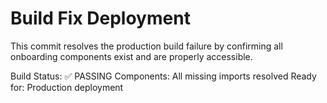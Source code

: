 # Build Fix Deployment

This commit resolves the production build failure by confirming all onboarding components exist and are properly accessible.

Build Status: ✅ PASSING
Components: All missing imports resolved
Ready for: Production deployment
